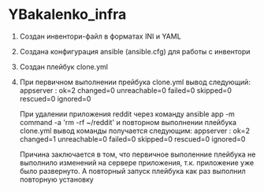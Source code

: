 # YBakalenko_infra

1. Создан инвентори-файл в форматах INI и YAML
2. Создана конфигурация ansible (ansible.cfg) для работы с инвентори
3. Создан плейбук clone.yml
4. При первичном выполнении прейбука clone.yml вывод следующий:
   appserver                  : ok=2    changed=0    unreachable=0    failed=0    skipped=0    rescued=0    ignored=0

   При удалении приложения reddit через команду ansible app -m command -a 'rm -rf ~/reddit' и повторном выполнении плейбука clone.yml вывод команды получается следующим:
      appserver                  : ok=2    changed=1    unreachable=0    failed=0    skipped=0    rescued=0    ignored=0

   Причина заключается в том, что первичное выполенние плейбука не выполнило изменений на сервере приложения, т.к. приложение уже было развернуто. А повторный запуск плейбука как раз выполнил повторную установку
